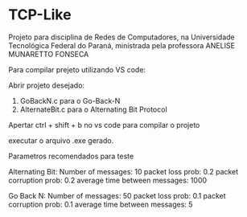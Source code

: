 # TCP-Like
Projeto para disciplina de Redes de Computadores, na Universidade Tecnológica Federal do Paraná, ministrada pela professora ANELISE MUNARETTO FONSECA


Para compilar prejeto utilizando VS code:

Abrir projeto desejado:
1. GoBackN.c para o Go-Back-N
2. AlternateBit.c para o Alternating Bit Protocol

Apertar ctrl + shift + b no vs code para compilar o projeto

executar o arquivo .exe gerado.

Parametros recomendados para teste

Alternating Bit:
Number of messages: 10
packet loss prob: 0.2
packet corruption prob: 0.2
average time between messages: 1000

Go Back N:
Number of messages: 50
packet loss prob: 0.1
packet corruption prob: 0.1
average time between messages: 5
